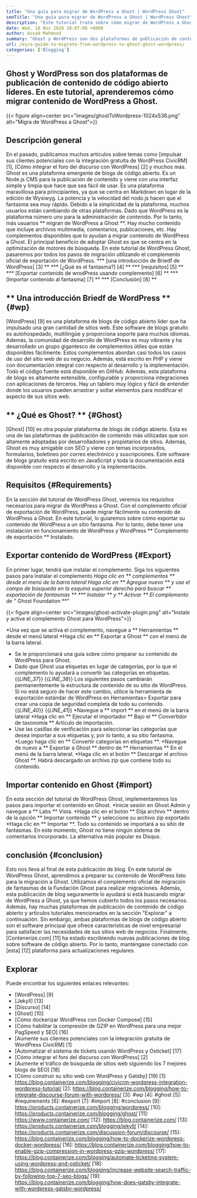 ```yaml
---
title: "Una guía para migrar de WordPress a Ghost | WordPress Ghost" 
seoTitle: "Una guía para migrar de WordPress a Ghost | WordPress Ghost" 
description: "Este tutorial trata sobre cómo migrar de WordPress a Ghost. Aprenderemos cómo migrar sus publicaciones y páginas al fantasma del sitio web existente de WordPress." 
date: Wed, 18 Nov 2020 10:07:06 +0000
author: Assad Mahmood
summary: "Ghost y WordPress son dos plataformas de publicación de contenido de código abierto líderes. En este tutorial, aprenderemos cómo migrar contenido de WordPress a Ghost." 
url: /es/a-guide-to-migrate-from-wordpress-to-ghost-ghost-wordpress/
categories: ['Blogging']
---
```


## Ghost y WordPress son dos plataformas de publicación de contenido de código abierto líderes. En este tutorial, aprenderemos cómo migrar contenido de WordPress a Ghost.

{{< figure align=center src="images/ghostToWordpress-1024x536.png" alt="Migra de WordPress a Ghost">}}


## Descripción general
En el pasado, publicamos muchos artículos sobre temas como [impulsar sus clientes potenciales con la integración gratuita de WordPress CivicRM] [1], [Cómo integrar el foro del discurso con WordPress] [2] y muchos más. Ghost es una plataforma emergente de blogs de código abierto. Es un Node.js CMS para la publicación de contenido y viene con una interfaz simple y limpia que hace que sea fácil de usar. Es una plataforma maravillosa para principiantes, ya que se centra en Markdown en lugar de la edición de Wysiwyg. La potencia y la velocidad del nodo.js hacen que el fantasma sea muy rápido. Debido a la simplicidad de la plataforma, muchos usuarios están cambiando de otras plataformas. Dado que WordPress es la plataforma número uno para la administración de contenido.
Por lo tanto, más usuarios ** migran de WordPress a Ghost **. Hay mucho contenido que incluye archivos multimedia, comentarios, publicaciones, etc. Hay complementos disponibles que lo ayudan a migrar contenido de WordPress a Ghost. El principal beneficio de adoptar Ghost es que se centra en la optimización de motores de búsqueda. En este tutorial de WordPress Ghost, pasaremos por todos los pasos de migración utilizando el complemento oficial de exportación de WordPress.
  *** [una introducción de Briedf de WordPress] [3] **
  *** [¿Qué es el fantasma?] [4] **
  *** [requisitos] [5] **
  *** [Exportar contenido de wrodPress usando complemento] [6] **
  *** [Importar contenido al fantasma] [7] **
  *** [Conclusión] [8] **

## ** Una introducción Briedf de WordPress ** {#wp}
[WordPress] [9] es una plataforma de blogs de código abierto líder que ha impulsado una gran cantidad de sitios web. Este software de blogs gratuito es autohospedado, multilingüe y proporciona soporte para muchos idiomas. Además, la comunidad de desarrollo de WordPress es muy vibrante y ha desarrollado un grupo gigantesco de complementos útiles que están disponibles fácilmente. Estos complementos abordan casi todos los casos de uso del sitio web de su negocio. Además, está escrito en PHP y viene con documentación integral con respecto al desarrollo y la implementación. Todo el código fuente está disponible en GitHub. Además, esta plataforma de blogs es altamente extensible, configurable y proporciona integraciones con aplicaciones de terceros. Hay un tablero muy lógico y fácil de entender donde los usuarios pueden arrastrar y soltar elementos para modificar el aspecto de sus sitios web.

## ** ¿Qué es Ghost? ** {#Ghost}
[Ghost] [10] es otra popular plataforma de blogs de código abierto. Esta es una de las plataformas de publicación de contenido más utilizadas que son altamente adoptadas por desarrolladores y propietarios de sitios. Además, Ghost es muy amigable con SEO y viene con temas incorporados, formularios, boletines por correo electrónico y suscripciones. Este software de blogs gratuito está escrito en JavaScript y toda la documentación está disponible con respecto al desarrollo y la implementación.

## Requisitos {#Requirements}
En la sección del tutorial de WordPress Ghost, veremos los requisitos necesarios para migrar de WordPress a Ghost. Con el complemento oficial de exportación de WordPress, puede migrar fácilmente su contenido de WordPress a Ghost. En este tutorial, lo guiaremos sobre cómo exportar su contenido de WordPress a un sitio fantasma. Por lo tanto, debe tener una instalación en funcionamiento de WordPress y WordPress ** Complemento de exportación ** Instalado.

## Exportar contenido de WordPress {#Export}
En primer lugar, tendrá que instalar el complemento. Siga los siguientes pasos para instalar el complemento
  *Haga clic en ** complementos ** desde el menú de la barra lateral
  *Haga clic en ** Agregue nuevo ** y use el campo de búsqueda en la esquina superior derecha para buscar ** exportación de fantasmas **
  *** Instalar ** y ** Activar ** El complemento de "** Ghost Foundation **"

{{< figure align=center src="images/ghost-activate-plugin.png" alt="Instale y active el complemento Ghost para WordPress">}}

  *Una vez que se activa el complemento, navegue a ** Herramientas ** desde el menú lateral
  *Haga clic en ** Exportar a Ghost ** con el menú de la barra lateral.
  * Se le proporcionará una guía sobre cómo preparar su contenido de WordPress para Ghost.
  * Dado que Ghost usa etiquetas en lugar de categorías, por lo que el complemento lo ayudará a convertir las categorías en etiquetas.
{{_LINE_37_}}
{{_LINE_38_}}
    Los siguientes pasos cambiarán permanentemente la estructura de contenido de su sitio de WordPress. Si no está seguro de hacer este cambio, utilice la herramienta de exportación estándar de WordPress en Herramientas> Exportar para crear una copia de seguridad completa de todo su contenido.
{{_LINE_40_}}
{{_LINE_41_}}
  *Navegue a ** import ** en el menú de la barra lateral
  *Haga clic en ** Ejecutar el importador ** Bajo el ** Convertidor de taxonomía ** Artículo de importación.
  * Use las casillas de verificación para seleccionar las categorías que desea importar a sus etiquetas y, por lo tanto, a su sitio fantasma.
  *Luego haga clic en ** Convertir categorías en etiquetas **.
  *Navegue de nuevo a ** Exportar a Ghost ** dentro de ** Herramientas ** En el menú de la barra lateral.
  *Haga clic en el botón ** Descargar el archivo Ghost **. Habrá descargado un archivo zip que contiene todo su contenido.

## Importar contenido en Ghost {#import}
En esta sección del tutorial de WordPress Ghost, implementaremos los pasos para importar el contenido en Ghost.
  *Inicie sesión en Ghost Admin y navegue a ** Labs ** Vista.
  *Haga clic en el botón ** Elija archivo ** dentro de la opción ** Importar contenido ** y seleccione su archivo zip exportado
  *Haga clic en ** Importar **. Todo su contenido se importará a su sitio de fantasmas.
En este momento, Ghost no tiene ningún sistema de comentarios incorporado. La alternativa más popular es Disqus.

## conclusión {#conclusion}
Esto nos lleva al final de esta publicación de blog. En este tutorial de WordPress Ghost, aprendimos a preparar su contenido de WordPress listo para la migración a Ghost. Utilizamos el complemento oficial de migración de fantasmas de la Fundación Ghost para realizar migraciones. Además, esta publicación de blog seguramente lo ayudará si está buscando migrar de WordPress a Ghost, ya que hemos cubierto todos los pasos necesarios. Además, hay muchas plataformas de publicación de contenido de código abierto y artículos tutoriales mencionados en la sección "Explorar" a continuación. Sin embargo, ambas plataformas de blogs de código abierto son el software principal que ofrece características de nivel empresarial para satisfacer las necesidades de sus sitios web de negocios.
Finalmente, [Contenerize.com] [11] ha estado escribiendo nuevas publicaciones de blog sobre software de código abierto. Por lo tanto, manténgase conectado con [esta] [12] plataforma para actualizaciones regulares.

## Explorar
Puede encontrar los siguientes enlaces relevantes:
  * [WordPress] [9]
  * [Jekyll] [13]
  * [Discurso] [14]
  * [Ghost] [10]
  * [Cómo dockerizar WordPress con Docker Compose] [15]
  * [Cómo habilitar la compresión de GZIP en WordPress para una mejor PagSpeed ​​y SEO] [16]
  * [Aumente sus clientes potenciales con la integración gratuita de WordPress CivicRM] [1]
  * [Automatizar el sistema de tickets usando WordPress y Osticket] [17]
  * [Cómo integrar el foro del discurso con WordPress] [2]
  * [Aumente el tráfico de búsqueda de sitios web siguiendo los 7 mejores blogs de SEO] [18]
  * [Cómo construir su sitio web con WordPress y Gatsby] [19]
[1]: https://blog.containerize.com/blogging/civicrm-wordpress-integration-wordpress-tutorial/
[2]: https://blog.containerize.com/blogging/how-to-integrate-discourse-forum-with-wordpress/
[3]: #wp
[4]: #ghost
[5]: #requirements
[6]: #export
[7]: #import
[8]: #conclusion
[9]: https://products.containerize.com/blogging/wordpress/
[10]: https://products.containerize.com/blogging/ghost/
[11]: https://www.containerize.com/
[12]: https://blog.containerize.com/
[13]: https://products.containerize.com/blogging/jekyll/
[14]: https://products.containerize.com/discussion-forum/discourse/
[15]: https://blog.containerize.com/blogging/how-to-dockerize-wordpress-docker-wordpress/
[16]: https://blog.containerize.com/blogging/how-to-enable-gzip-compression-in-wordpress-gzip-wordpress/
[17]: https://blog.containerize.com/blogging/automate-ticketing-system-using-wordpress-and-osticket/
[18]: https://blog.containerize.com/blogging/increase-website-search-traffic-by-following-top-7-seo-blogs/
[19]: https://blog.containerize.com/blogging/how-does-gatsby-integrate-with-wordpress-gatsby-wordpress/
